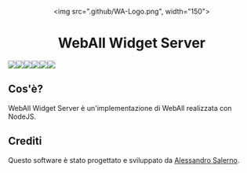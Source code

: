   <div align="center" style="margin-top: 30px;">
    <img src=".github/WA-Logo.png", width="150">
</div>

<p align="center">
    <h1 align="center">WebAll Widget Server</h1>
    <p align="center" style="display: flex;">
        <img src="https://img.shields.io/github/contributors/WebAll-Accessibility/WebAll-Widget-Server.svg?style=flat-square">
        <img src="https://img.shields.io/github/forks/WebAll-Accessibility/WebAll-Widget-Server.svg?style=flat-square">
        <img src="https://img.shields.io/github/stars/WebAll-Accessibility/WebAll-Widget-Server.svg?style=flat-square">
        <img src="https://img.shields.io/github/issues/WebAll-Accessibility/WebAll-Widget-Server.svg?style=flat-square">
        <img src="https://img.shields.io/github/license/WebAll-Accessibility/WebAll-Widget-Server.svg?style=flat-square">
        <img src="https://github.com/WebAll-Accessibility/WebAll-Widget-Server/blob/master/LICENSE">
    </p>
</p>



<h2>Cos'è?</h2>
WebAll Widget Server è un'implementazione di WebAll realizzata con NodeJS.

<h2>Crediti</h2>
Questo software è stato progettato e sviluppato da <a href="https://github.com/Alessandro-Salerno">Alessandro Salerno</a>.
